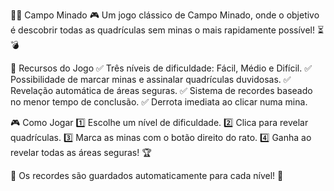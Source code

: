 🏴‍☠️ Campo Minado 🎮
Um jogo clássico de Campo Minado, onde o objetivo é descobrir todas as quadrículas sem minas o mais rapidamente possível! ⏳💣

🎯 Recursos do Jogo
✅ Três níveis de dificuldade: Fácil, Médio e Difícil.
✅ Possibilidade de marcar minas e assinalar quadrículas duvidosas.
✅ Revelação automática de áreas seguras.
✅ Sistema de recordes baseado no menor tempo de conclusão.
✅ Derrota imediata ao clicar numa mina.

🎮 Como Jogar
1️⃣ Escolhe um nível de dificuldade.
2️⃣ Clica para revelar quadrículas.
3️⃣ Marca as minas com o botão direito do rato.
4️⃣ Ganha ao revelar todas as áreas seguras! 🏆

💾 Os recordes são guardados automaticamente para cada nível! 🚀
